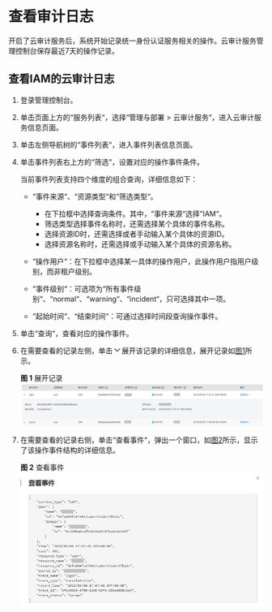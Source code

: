 # 查看审计日志<a name="ZH-CN_TOPIC_0111879374"></a>

开启了云审计服务后，系统开始记录统一身份认证服务相关的操作。云审计服务管理控制台保存最近7天的操作记录。

## 查看IAM的云审计日志<a name="section85961038162216"></a>

1.  登录管理控制台。
2.  单击页面上方的“服务列表“，选择“管理与部署  \>  云审计服务“，进入云审计服务信息页面。
3.  单击左侧导航树的“事件列表“，进入事件列表信息页面。
4.  单击事件列表右上方的“筛选“，设置对应的操作事件条件。

    当前事件列表支持四个维度的组合查询，详细信息如下：

    -   “事件来源“、“资源类型“和“筛选类型“。
        -   在下拉框中选择查询条件。其中，“事件来源“选择“IAM“。
        -   筛选类型选择事件名称时，还需选择某个具体的事件名称。
        -   选择资源ID时，还需选择或者手动输入某个具体的资源ID。
        -   选择资源名称时，还需选择或手动输入某个具体的资源名称。

    -   “操作用户“：在下拉框中选择某一具体的操作用户，此操作用户指用户级别，而非租户级别。
    -   “事件级别“：可选项为“所有事件级别“、“normal“、“warning“、“incident“，只可选择其中一项。
    -   “起始时间“、“结束时间“：可通过选择时间段查询操作事件。

5.  单击“查询“，查看对应的操作事件。
6.  在需要查看的记录左侧，单击![](figures/icon-下三角.png)展开该记录的详细信息，展开记录如[图1](#fig17669149112013)所示。

    **图 1**  展开记录<a name="fig17669149112013"></a>  
    ![](figures/展开记录.png "展开记录")

7.  在需要查看的记录右侧，单击“查看事件“，弹出一个窗口，如[图2](#fig9310171012116)所示，显示了该操作事件结构的详细信息。

    **图 2**  查看事件<a name="fig9310171012116"></a>  
    ![](figures/查看事件.png "查看事件")


